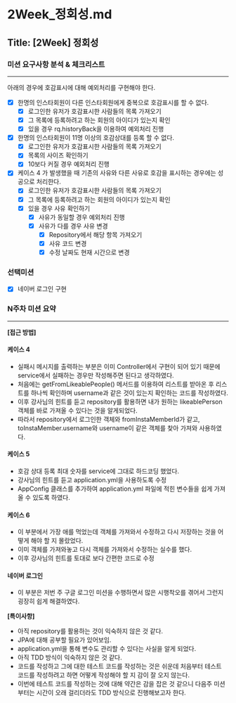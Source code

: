 # 2Week_정회성.md

## Title: [2Week] 정회성

### 미션 요구사항 분석 & 체크리스트

---

아래의 경우에 호감표시에 대해 예외처리를 구현해야 한다.
- [x] 한명의 인스타회원이 다른 인스타회원에게 중복으로 호감표시를 할 수 없다.
  - [x] 로그인한 유저가 호감표시한 사람들의 목록 가져오기
  - [x] 그 목록에 등록하려고 하는 회원의 아이디가 있는지 확인
  - [x] 있을 경우 rq.historyBack을 이용하여 예외처리 진행
- [x] 한명의 인스타회원이 11명 이상의 호감상대를 등록 할 수 없다.
  - [x] 로그인한 유저가 호감표시한 사람들의 목록 가져오기
  - [x] 목록의 사이즈 확인하기
  - [x] 10보다 커질 경우 예외처리 진행
- [x] 케이스 4 가 발생했을 때 기존의 사유와 다른 사유로 호감을 표시하는 경우에는 성공으로 처리한다.
  - [x] 로그인한 유저가 호감표시한 사람들의 목록 가져오기
  - [x] 그 목록에 등록하려고 하는 회원의 아이디가 있는지 확인
  - [x] 있을 경우 사유 확인하기
    - [x] 사유가 동일할 경우 예외처리 진행
    - [x] 사유가 다를 경우 사유 변경
      - [x] Repository에서 해당 항목 가져오기
      - [x] 사유 코드 변경
      - [x] 수정 날짜도 현재 시간으로 변경

### 선택미션
- [x] 네이버 로그인 구현

### N주차 미션 요약

---

**[접근 방법]**
#### 케이스 4
- 실패시 메시지를 출력하는 부분은 이미 Controller에서 구현이 되어 있기 때문에 service에서 실패하는 경우만 작성해주면 된다고 생각하였다.
- 처음에는 getFromLikeablePeople() 메서드를 이용하여 리스트를 받아온 후 리스트를 하나씩 확인하며 username과 같은 것이 있는지 확인하는 코드를 작성하였다.
- 이후 강사님의 힌트를 듣고 repository를 활용하면 내가 원하는 likeablePerson 객체를 바로 가져올 수 있다는 것을 알게되었다.
- 따라서 repository에서 로그인한 객체와 fromInstaMemberId가 같고, toInstaMember.username와 username이 같은 객체를 찾아 가져와 사용하였다.

#### 케이스 5
- 호감 상대 등록 최대 숫자를 service에 그대로 하드코딩 했었다.
- 강사님의 힌트를 듣고 application.yml을 사용하도록 수정
- AppConfig 클래스를 추가하여 application.yml 파일에 적힌 변수들을 쉽게 가져올 수 있도록 하였다.

#### 케이스 6
- 이 부분에서 가장 애를 먹었는데 객체를 가져와서 수정하고 다시 저장하는 것을 어떻게 해야 할 지 몰랐었다.
- 이미 객체를 가져와놓고 다시 객체를 가져와서 수정하는 실수를 했다.
- 이후 강사님의 힌트를 토대로 보다 간편한 코드로 수정

#### 네이버 로그인
- 이 부분은 저번 주 구글 로그인 미션을 수행하면서 많은 시행착오를 겪어서 그런지 굉장히 쉽게 해결하였다.

**[특이사항]**
- 아직 repository를 활용하는 것이 익숙하지 않은 것 같다.
- JPA에 대해 공부할 필요가 있어보임.
- application.yml을 통해 변수도 관리할 수 있다는 사실을 알게 되었다.
- 아직 TDD 방식이 익숙하지 않은 것 같다.
- 코드를 작성하고 그에 대한 테스트 코드를 작성하는 것은 쉬운데 처음부터 테스트 코드를 작성하려고 하면 어떻게 작성해야 할 지 감이 잘 오지 않는다.
- 이번에 테스트 코드를 작성하는 것에 대해 약간은 감을 잡은 것 같으니 다음주 미션부터는 시간이 오래 걸리더라도 TDD 방식으로 진행해보고자 한다.
